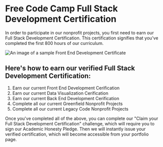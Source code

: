 # Free Code Camp Full Stack Development Certification

In order to participate in our nonprofit projects, you first need to earn our Full Stack Development Certification. This certification signifies that you've completed the first 800 hours of our curriculum.

![An image of a sample Front End Development Certificate](http://i.imgur.com/Dlv4qSZ.png)

## Here's how to earn our verified Full Stack Development Certification:

1. Earn our current Front End Development Cerification
2. Earn our current Data Visualization Cerification
3. Earn our current Back End Development Cerification
4. Complete all our current Greenfield Nonprofit Projects
5. Complete all our current Legacy Code Nonprofit Projects

Once you've completed all of the above, you can complete our "Claim your Full Stack Development Certification" challenge, which will require you to sign our Academic Honesty Pledge. Then we will instantly issue your verified certification, which will become accessible from your portfolio page.
